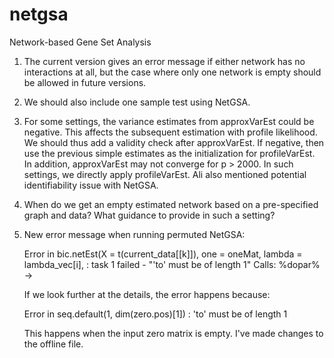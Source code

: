 # netgsa
Network-based Gene Set Analysis

1. The current version gives an error message if either network has no interactions at all, but the case where only one network is empty should be allowed in future versions. 

2. We should also include one sample test using NetGSA.

3. For some settings, the variance estimates from approxVarEst could be negative. This affects the subsequent estimation with profile likelihood. We should thus add a validity check after approxVarEst. If negative, then use the previous simple estimates as the initialization for profileVarEst. In addition, approxVarEst may not converge for p > 2000. In such settings, we directly apply profileVarEst. Ali also mentioned potential identifiability issue with NetGSA.

4. When do we get an empty estimated network based on a pre-specified graph and data? What guidance to provide in such a setting?
5. New error message when running permuted NetGSA: 
    
    Error in bic.netEst(X = t(current_data[[k]]), one = oneMat, lambda = lambda_vec[i],  :
      task 1 failed - "'to' must be of length 1"
    Calls: %dopar% -> 
    
    If we look further at the details, the error happens because:
    
    Error in seq.default(1, dim(zero.pos)[1]) : 'to' must be of length 1
 
    This happens when the input zero matrix is empty. I've made changes to the offline file.
 

    

